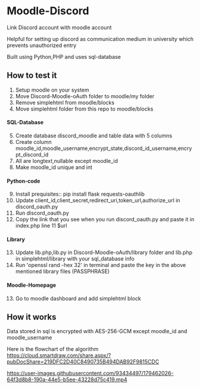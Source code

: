 # Moodle-Discord

Link Discord account with moodle account 

Helpful for setting up discord as communication medium in university which prevents unauthorized entry

Built using Python,PHP and uses sql-database


## How to test it

1. Setup moodle on your system
2. Move Discord-Moodle-oAuth folder to moodle/my folder
3. Remove simplehtml from moodle/blocks
4. Move simplehtml folder from this repo to moodle/blocks

#### SQL-Database
5. Create database discord_moodle and table data with 5 columns
6. Create column moodle_id,moodle_username,encrypt_state,discord_id_username,encrypt_discord_id
7. All are longtext,nullable except moodle_id
8. Make moodle_id unique and int

#### Python-code
9. Install prequisites::    pip install flask requests-oauthlib         
10. Update client_id,client_secret,redirect_uri,token_url,authorize_url in discord_oauth.py
11. Run discord_oauth.py
12. Copy the link that you see when you run discord_oauth.py and paste it in index.php line 11 $url

#### Library
13. Update lib.php,lib.py in Discord-Moodle-oAuth/library folder and lib.php in simplehtml/library with your sql_database info
14. Run 'openssl rand -hex 32' in terminal and paste the key in the above mentioned library files (PASSPHRASE)

#### Moodle-Homepage
13. Go to moodle dashboard and add simplehtml block


## How it works
Data stored in sql is encrypted with AES-256-GCM except moodle_id and moodle_username
 

Here is the flowchart of the algorithm
https://cloud.smartdraw.com/share.aspx/?pubDocShare=219DFC2D40C8490735B494DAB92F9815CDC




https://user-images.githubusercontent.com/93434497/179462026-64f3d8b8-190a-44e5-b5ee-43228d75c419.mp4

